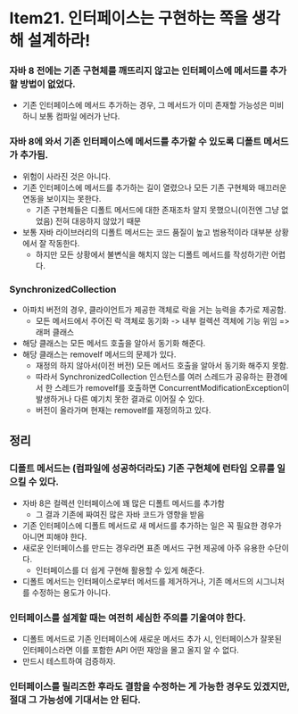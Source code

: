 # Item21. 인터페이스는 구현하는 쪽을 생각해 설계하라!

### 자바 8 전에는 기존 구현체를 깨뜨리지 않고는 인터페이스에 메서드를 추가할 방법이 없었다. 

- 기존 인터페이스에 메서드 추가하는 경우, 그 메서드가 이미 존재할 가능성은 미비하니 보통 컴파일 에러가 난다.

### 자바 8에 와서 기존 인터페이스에 메서드를 추가할 수 있도록 디폴트 메서드가 추가됨.

- 위험이 사라진 것은 아니다.
- 기존 인터페이스에 메서드를 추가하는 길이 열렸으나 모든 기존 구현체와 매끄러운 연동을 보이지는 못한다.
  - 기존 구현체들은 디폴트 메서드에 대한 존재조차 알지 못했으니(이전엔 그냥 없었음) 전혀 대응하지 않았기 때문
- 보통 자바 라이브러리의 디폴트 메서드는 코드 품질이 높고 범용적이라 대부분 상황에서 잘 작동한다.
  - 하지만 모든 상황에서 불변식을 해치지 않는 디폴트 메서드를 작성하기란 어렵다.



### SynchronizedCollection

- 아파치 버전의 경우, 클라이언트가 제공한 객체로 락을 거는 능력을 추가로 제공함.
  - 모든 메서드에서 주어진 락 객체로 동기화 -> 내부 컬렉션 객체에 기능 위임 => 래퍼 클래스
- 해당 클래스는 모든 메서드 호출을 알아서 동기화 해준다.
- 해당 클래스는 removeIf 메서드의 문제가 있다.
  - 재정의 하지 않아서(이전 버전) 모든 메서드 호출을 알아서 동기화 해주지 못함.
  - 따라서 SynchronizedCollection 인스턴스를 여러 스레드가 공유하는 환경에서 한 스레드가 removeIf를 호출하면 ConcurrentModificationException이 발생하거나 다른 예기치 못한 결과로 이어질 수 있다.
  - 버전이 올라가며 현재는 removeIf를 재정의하고 있다.



## 정리

### 디폴트 메서드는 (컴파일에 성공하더라도) 기존 구현체에 런타임 오류를 일으킬 수 있다.

- 자바 8은 컬렉션 인터페이스에 꽤 많은 디폴트 메서드를 추가함
  - 그 결과 기존에 짜여진 많은 자바 코드가 영향을 받음
- 기존 인터페이스에 디폴트 메서드로 새 메서드를 추가하는 일은 꼭 필요한 경우가 아니면 피해야 한다.
- 새로운 인터페이스를 만드는 경우라면 표존 메서드 구현 제공에 아주 유용한 수단이다. 
  - 인터페이스를 더 쉽게 구현해 활용할 수 있게 해준다.
- 디폴트 메서드는 인터페이스로부터 메서드를 제거하거나, 기존 메서드의 시그니처를 수정하는 용도가 아니다.

### 인터페이스를 설계할 때는 여전히 세심한 주의를 기울여야 한다.

- 디폴트 메서드로 기존 인터페이스에 새로운 메서드 추가 시, 인터페이스가 잘못된 인터페이스라면 이를 포함한 API 어떤 재앙을 몰고 올지 알 수 없다.
- 만드시 테스트하여 검증하자.

### 인터페이스를 릴리즈한 후라도 결함을 수정하는 게 가능한 경우도 있겠지만, 절대 그 가능성에 기대서는 안 된다.


